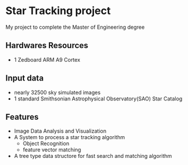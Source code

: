 # Star Tracking project
My project to complete the Master of Engineering degree

## Hardwares Resources
* 1 Zedboard ARM A9 Cortex

## Input data
* nearly 32500 sky simulated images
* 1 standard Smithsonian Astrophysical Observatory(SAO) Star Catalog

## Features
* Image Data Analysis and Visualization
* A System to process a star tracking algorithm
	- Object Recognition
	- feature vector matching
* A tree type data structore for fast search and matching algorithm
